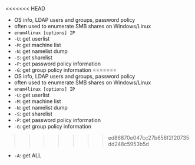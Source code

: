 <<<<<<< HEAD
- OS info, LDAP users and groups, password policy
- often used to enumerate SMB shares on Windows/Linux
- `enum4linux [options] IP`
- `-U`: get userlist
- `-M`: get machine list
- `-N`: get namelist dump
- `-S`: get sharelist
- `-P`: get password policy information
- `-G`: get group policy information
=======
- OS info, LDAP users and groups, password policy
- often used to enumerate SMB shares on Windows/Linux
- `enum4linux [options] IP`
- `-U`: get userlist
- `-M`: get machine list
- `-N`: get namelist dump
- `-S`: get sharelist
- `-P`: get password policy information
- `-G`: get group policy information
>>>>>>> ed86870e047cc27b656f2f20735dd248c5953b5d
- `-A`: get ALL